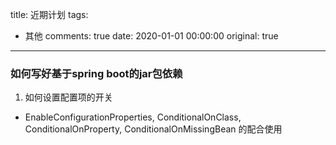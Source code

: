 title: 近期计划
tags:
  - 其他
comments: true
date: 2020-01-01 00:00:00
original: true

---
### 如何写好基于spring boot的jar包依赖
1. 如何设置配置项的开关
* EnableConfigurationProperties, 
ConditionalOnClass, 
ConditionalOnProperty,
ConditionalOnMissingBean
的配合使用